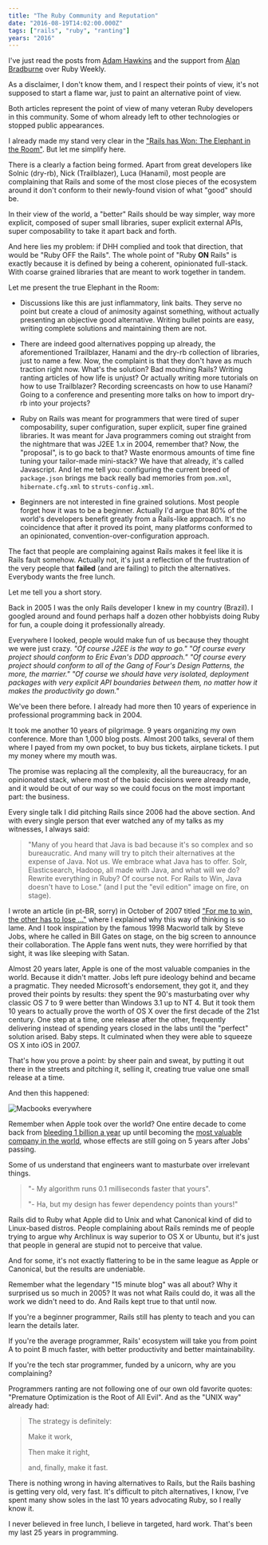 ```yaml
---
title: "The Ruby Community and Reputation"
date: "2016-08-19T14:02:00.000Z"
tags: ["rails", "ruby", "ranting"]
years: "2016"
---
```


<p></p>
<p>I've just read the posts from <a href="http://hawkins.io/2015/05/the-ruby-community-the-next-version/">Adam Hawkins</a> and the support from <a href="http://www.alanbradburne.com/Rubys-reputation">Alan Bradburne</a> over Ruby Weekly.</p>
<p>As a disclaimer, I don't know them, and I respect their points of view, it's not supposed to start a flame war, just to paint an alternative point of view.</p>
<p>Both articles represent the point of view of many veteran Ruby developers in this community. Some of whom already left to other technologies or stopped public appearances.</p>
<p>I already made my stand very clear in the <a href="http://www.akitaonrails.com/2016/05/23/rails-has-won-the-elephant-in-the-room">"Rails has Won: The Elephant in the Room"</a>. But let me simplify here.</p>
<p></p>
<p></p>
<p>There is a clearly a faction being formed. Apart from great developers like Solnic (dry-rb), Nick (Trailblazer), Luca (Hanami), most people are complaining that Rails and some of the most close pieces of the ecosystem around it don't conform to their newly-found vision of what "good" should be.</p>
<p>In their view of the world, a "better" Rails should be way simpler, way more explicit, composed of super small libraries, super explicit external APIs, super composability to take it apart back and forth.</p>
<p>And here lies my problem: if DHH complied and took that direction, that would be "Ruby OFF the Rails". The whole point of "Ruby <strong>ON</strong> Rails" is exactly because it is defined by being a coherent, opinionated full-stack. With coarse grained libraries that are meant to work together in tandem.</p>
<p>Let me present the true Elephant in the Room:</p>
<ul>
  <li>
    <p>Discussions like this are just inflammatory, link baits. They serve no point but create a cloud of animosity against something, without actually presenting an objective good alternative. Writing bullet points are easy, writing complete solutions and maintaining them are not.</p>
  </li>
  <li>
    <p>There are indeed good alternatives popping up already, the aforementioned Trailblazer, Hanami and the dry-rb collection of libraries, just to name a few. Now, the complaint is that they don't have as much traction right now. What's the solution? Bad mouthing Rails? Writing ranting articles of how life is unjust? Or actually writing more tutorials on how to use Trailblazer? Recording screencasts on how to use Hanami? Going to a conference and presenting more talks on how to import dry-rb into your projects?</p>
  </li>
  <li>
    <p>Ruby on Rails was meant for programmers that were tired of super composability, super configuration, super explicit, super fine grained libraries. It was meant for Java programmers coming out straight from the nightmare that was J2EE 1.x in 2004, remember that? Now, the "proposal", is to go back to that? Waste enormous amounts of time fine tuning your tailor-made mini-stack? We have that already, it's called Javascript. And let me tell you: configuring the current breed of <code>package.json</code> brings me back really bad memories from <code>pom.xml</code>, <code>hibernate.cfg.xml</code> to <code>struts-config.xml</code>.</p>
  </li>
  <li>
    <p>Beginners are not interested in fine grained solutions. Most people forget how it was to be a beginner. Actually I'd argue that 80% of the world's developers benefit greatly from a Rails-like approach. It's no coincidence that after it proved its point, many platforms conformed to an opinionated, convention-over-configuration approach.</p>
  </li>
</ul>
<p>The fact that people are complaining against Rails makes it feel like it is Rails fault somehow. Actually not, it's just a reflection of the frustration of the very people that <strong>failed</strong> (and are failing) to pitch the alternatives. Everybody wants the free lunch.</p>
<p>Let me tell you a short story.</p>
<p>Back in 2005 I was the only Rails developer I knew in my country (Brazil). I googled around and found perhaps half a dozen other hobbyists doing Ruby for fun, a couple doing it professionally already.</p>
<p>Everywhere I looked, people would make fun of us because they thought we were just crazy. <em>"Of course J2EE is the way to go." "Of course every project should conform to Eric Evan's DDD approach." "Of course every project should conform to all of the Gang of Four's Design Patterns, the more, the marrier." "Of course we should have very isolated, deployment packages with very explicit API boundaries between them, no matter how it makes the productivity go down."</em></p>
<p>We've been there before. I already had more then 10 years of experience in professional programming back in 2004.</p>
<p>It took me another 10 years of pilgrimage. 9 years organizing my own conference. More than 1,000 blog posts. Almost 200 talks, several of them where I payed from my own pocket, to buy bus tickets, airplane tickets. I put my money where my mouth was.</p>
<p>The promise was replacing all the complexity, all the bureaucracy, for an opinionated stack, where most of the basic decisions were already made, and it would be out of our way so we could focus on the most important part: the business.</p>
<div id="playeroDNgUNqQleSaZy"></div>
<script type="text/javascript">
  jwplayer('playeroDNgUNqQleSaZy').setup({
    file: 'https://s3.amazonaws.com/uploads-akitaonrails/Java_is_not_evil.mp4',
    title: 'Java is not Evil',
    width: '100%',
    aspectratio: '4:3'
  });
</script>
<p>Every single talk I did pitching Rails since 2006 had the above section. And with every single person that ever watched any of my talks as my witnesses, I always said:</p>
<blockquote>
  <p>"Many of you heard that Java is bad because it's so complex and so bureaucratic. And many will try to pitch their alternatives at the expense of Java. Not us. We embrace what Java has to offer. Solr, Elasticsearch, Hadoop, all made with Java, and what will we do? Rewrite everything in Ruby? Of course not. For Rails to Win, Java doesn't have to Lose." (and I put the "evil edition" image on fire, on stage).</p>
</blockquote>
<p>I wrote an article (in pt-BR, sorry) in October of 2007 titled <a href="https://www.akitaonrails.com/2007/10/23/para-eu-ganhar-o-outro-precisa-perder">"For me to win, the other has to lose ..."</a> where I explained why this way of thinking is so lame. And I took inspiration by the famous 1998 Macworld talk by Steve Jobs, where he called in Bill Gates on stage, on the big screen to announce their collaboration. The Apple fans went nuts, they were horrified by that sight, it was like sleeping with Satan.</p>
<p>Almost 20 years later, Apple is one of the most valuable companies in the world. Because it didn't matter. Jobs left pure ideology behind and became a pragmatic. They needed Microsoft's endorsement, they got it, and they proved their points by results: they spent the 90's masturbating over why classic OS 7 to 9 were better than Windows 3.1 up to NT 4. But it took them 10 years to actually prove the worth of OS X over the first decade of the 21st century. One step at a time, one release after the other, frequently delivering instead of spending years closed in the labs until the "perfect" solution arised. Baby steps. It culminated when they were able to squeeze OS X into iOS in 2007.</p>
<p>That's how you prove a point: by sheer pain and sweat, by putting it out there in the streets and pitching it, selling it, creating true value one small release at a time.</p>
<p>And then this happened:</p>
<p><img src="https://d7v6meks67904.cloudfront.net/assets/image_asset/image/559/big_mac-school.jpg" srcset="https://d7v6meks67904.cloudfront.net/assets/image_asset/image/559/mac-school.jpg 2x" alt="Macbooks everywhere"></p>
<p>Remember when Apple took over the world? One entire decade to come back from <a href="https://money.cnn.com/1998/10/14/technology/apple/">bleeding 1 billion a year</a> up until becoming the <a href="https://fortune.com/2016/02/03/apple-facebook-amazon-google/">most valuable company in the world</a>, whose effects are still going on 5 years after Jobs' passing.</p>
<p>Some of us understand that engineers want to masturbate over irrelevant things.</p>
<blockquote>
  <p>"- My algorithm runs 0.1 milliseconds faster that yours".</p>
  <p>"- Ha, but my design has fewer dependency points than yours!"</p>
</blockquote>
<p>Rails did to Ruby what Apple did to Unix and what Canonical kind of did to Linux-based distros. People complaining about Rails reminds me of people trying to argue why Archlinux is way superior to OS X or Ubuntu, but it's just that people in general are stupid not to perceive that value.</p>
<p>And for some, it's not exactly flattering to be in the same league as Apple or Canonical, but the results are undeniable.</p>
<p>Remember what the legendary "15 minute blog" was all about? Why it surprised us so much in 2005? It was not what Rails could do, it was all the work we didn't need to do. And Rails kept true to that until now.</p>
<p>If you're a beginner programmer, Rails still has plenty to teach and you can learn the details later.</p>
<p>If you're the average programmer, Rails' ecosystem will take you from point A to point B much faster, with better productivity and better maintainability.</p>
<p>If you're the tech star programmer, funded by a unicorn, why are you complaining?</p>
<p>Programmers ranting are not following one of our own old favorite quotes: "Premature Optimization is the Root of All Evil". And as the "UNIX way" already had:</p>
<blockquote>
  <p>The strategy is definitely:</p>
  <p>Make it work,</p>
  <p>Then make it right,</p>
  <p>and, finally, make it fast.</p>
</blockquote>
<p>There is nothing wrong in having alternatives to Rails, but the Rails bashing is getting very old, very fast. It's difficult to pitch alternatives, I know, I've spent many show soles in the last 10 years advocating Ruby, so I really know it.</p>
<p>I never believed in free lunch, I believe in targeted, hard work. That's been my last 25 years in programming.</p>
<p></p>